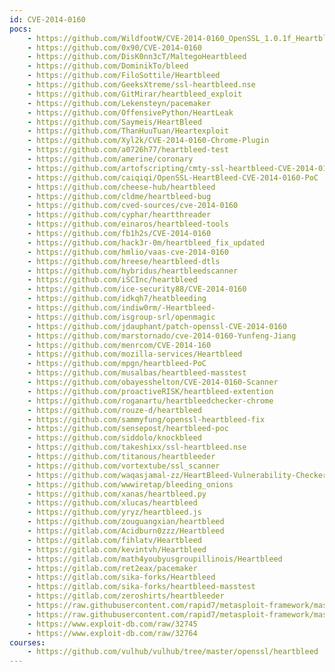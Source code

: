 ```yaml
---
id: CVE-2014-0160
pocs:
    - https://github.com/WildfootW/CVE-2014-0160_OpenSSL_1.0.1f_Heartbleed
    - https://github.com/0x90/CVE-2014-0160
    - https://github.com/DisK0nn3cT/MaltegoHeartbleed
    - https://github.com/DominikTo/bleed
    - https://github.com/FiloSottile/Heartbleed
    - https://github.com/GeeksXtreme/ssl-heartbleed.nse
    - https://github.com/GitMirar/heartbleed_exploit
    - https://github.com/Lekensteyn/pacemaker
    - https://github.com/OffensivePython/HeartLeak
    - https://github.com/Saymeis/HeartBleed
    - https://github.com/ThanHuuTuan/Heartexploit
    - https://github.com/Xyl2k/CVE-2014-0160-Chrome-Plugin
    - https://github.com/a0726h77/heartbleed-test
    - https://github.com/amerine/coronary
    - https://github.com/artofscripting/cmty-ssl-heartbleed-CVE-2014-0160-HTTP-HTTPS
    - https://github.com/caiqiqi/OpenSSL-HeartBleed-CVE-2014-0160-PoC
    - https://github.com/cheese-hub/heartbleed
    - https://github.com/cldme/heartbleed-bug
    - https://github.com/cved-sources/cve-2014-0160
    - https://github.com/cyphar/heartthreader
    - https://github.com/einaros/heartbleed-tools
    - https://github.com/fb1h2s/CVE-2014-0160
    - https://github.com/hack3r-0m/heartbleed_fix_updated
    - https://github.com/hmlio/vaas-cve-2014-0160
    - https://github.com/hreese/heartbleed-dtls
    - https://github.com/hybridus/heartbleedscanner
    - https://github.com/iSCInc/heartbleed
    - https://github.com/ice-security88/CVE-2014-0160
    - https://github.com/idkqh7/heatbleeding
    - https://github.com/indiw0rm/-Heartbleed-
    - https://github.com/isgroup-srl/openmagic
    - https://github.com/jdauphant/patch-openssl-CVE-2014-0160
    - https://github.com/marstornado/cve-2014-0160-Yunfeng-Jiang
    - https://github.com/menrcom/CVE-2014-160
    - https://github.com/mozilla-services/Heartbleed
    - https://github.com/mpgn/heartbleed-PoC
    - https://github.com/musalbas/heartbleed-masstest
    - https://github.com/obayesshelton/CVE-2014-0160-Scanner
    - https://github.com/proactiveRISK/heartbleed-extention
    - https://github.com/roganartu/heartbleedchecker-chrome
    - https://github.com/rouze-d/heartbleed
    - https://github.com/sammyfung/openssl-heartbleed-fix
    - https://github.com/sensepost/heartbleed-poc
    - https://github.com/siddolo/knockbleed
    - https://github.com/takeshixx/ssl-heartbleed.nse
    - https://github.com/titanous/heartbleeder
    - https://github.com/vortextube/ssl_scanner
    - https://github.com/waqasjamal-zz/HeartBleed-Vulnerability-Checker
    - https://github.com/wwwiretap/bleeding_onions
    - https://github.com/xanas/heartbleed.py
    - https://github.com/xlucas/heartbleed
    - https://github.com/yryz/heartbleed.js
    - https://github.com/zouguangxian/heartbleed
    - https://gitlab.com/Acidburn0zzz/Heartbleed
    - https://gitlab.com/fihlatv/Heartbleed
    - https://gitlab.com/kevintvh/Heartbleed
    - https://gitlab.com/math4youbyusgroupillinois/Heartbleed
    - https://gitlab.com/ret2eax/pacemaker
    - https://gitlab.com/sika-forks/Heartbleed
    - https://gitlab.com/sika-forks/heartbleed-masstest
    - https://gitlab.com/zeroshirts/heartbleeder
    - https://raw.githubusercontent.com/rapid7/metasploit-framework/master/modules/auxiliary/scanner/ssl/openssl_heartbleed.rb
    - https://raw.githubusercontent.com/rapid7/metasploit-framework/master/modules/auxiliary/server/openssl_heartbeat_client_memory.rb
    - https://www.exploit-db.com/raw/32745
    - https://www.exploit-db.com/raw/32764
courses:
    - https://github.com/vulhub/vulhub/tree/master/openssl/heartbleed
---
```

